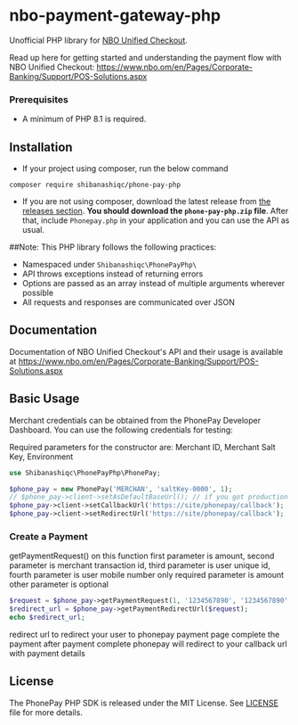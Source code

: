 # nbo-payment-gateway-php

Unofficial PHP library for [NBO Unified Checkout](https://www.nbo.om/en/Pages/Corporate-Banking/Support/POS-Solutions.aspx).

Read up here for getting started and understanding the payment flow with NBO Unified Checkout: <https://www.nbo.om/en/Pages/Corporate-Banking/Support/POS-Solutions.aspx>

### Prerequisites
- A minimum of PHP 8.1 is required.


## Installation

-   If your project using composer, run the below command

```
composer require shibanashiqc/phone-pay-php
```

- If you are not using composer, download the latest release from [the releases section](https://github.com/shibanashiqc/phone-pay-php/releases).
    **You should download the `phone-pay-php.zip` file**.
    After that, include `Phonepay.php` in your application and you can use the API as usual.

##Note:
This PHP library follows the following practices:

- Namespaced under `Shibanashiqc\PhonePayPhp\`
- API throws exceptions instead of returning errors
- Options are passed as an array instead of multiple arguments wherever possible
- All requests and responses are communicated over JSON

## Documentation

Documentation of NBO Unified Checkout's API and their usage is available at <https://www.nbo.om/en/Pages/Corporate-Banking/Support/POS-Solutions.aspx>

## Basic Usage

Merchant credentials can be obtained from the PhonePay Developer Dashboard. You can use the following credentials for testing:

Required parameters for the constructor are:
Merchant ID, Merchant Salt Key, Environment

```php
use Shibanashiqc\PhonePayPhp\PhonePay;

$phone_pay = new PhonePay('MERCHAN', 'saltKey-0000', 1);
// $phone_pay->client->setAsDefaultBaseUrl(); // if you got production keys the enable this
$phone_pay->client->setCallbackUrl('https://site/phonepay/callback');
$phone_pay->client->setRedirectUrl('https://site/phonepay/callback');
```

### Create a Payment

getPaymentRequest() on this function first parameter is amount, second parameter is merchant transaction id, third parameter is user unique id, fourth parameter is user mobile number
only required parameter is amount other parameter is optional


```php
$request = $phone_pay->getPaymentRequest(1, '1234567890', '1234567890', '9999999999');
$redirect_url = $phone_pay->getPaymentRedirectUrl($request);
echo $redirect_url; 

```

redirect url to redirect your user to phonepay payment page complete the payment after payment complete phonepay will redirect to your callback url with payment details 


## License

The PhonePay PHP SDK is released under the MIT License. See [LICENSE](LICENSE) file for more details.
